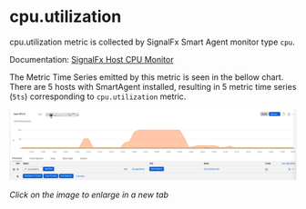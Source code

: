 # cpu.utilization

cpu.utilization metric is collected by SignalFx Smart Agent monitor type `cpu`.

Documentation: [SignalFx Host CPU Monitor](https://docs.signalfx.com/en/latest/integrations/agent/monitors/cpu.html)

The Metric Time Series emitted by this metric is seen in the bellow chart. There are 5 hosts with SmartAgent installed, resulting in 5 metric time series (`5ts`) corresponding to `cpu.utilization` metric.


![Host CPU Utilization Chart](https://github.com/kdroukman/ps_support/blob/master/lenovo/workshop/img/HostCPUMetric.png?raw=true)

_Click on the image to enlarge in a new tab_
